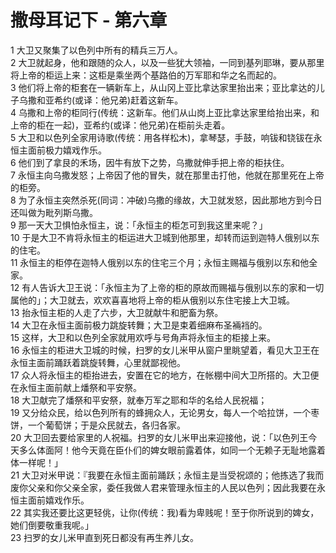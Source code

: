 # 撒母耳记下 - 第六章
  
 1 大卫又聚集了以色列中所有的精兵三万人。  
 2 大卫就起身，他和跟随的众人，以及一些犹大领袖，一同到基列耶琳，要从那里将上帝的柜运上来：这柜是乘坐两个基路伯的万军耶和华之名而起的。  
 3 他们将上帝的柜套在一辆新车上，从山冈上亚比拿达家里抬出来；亚比拿达的儿子乌撒和亚希约(或译：他兄弟)赶着这新车。  
 4 乌撒和上帝的柜同行(传统：这新车。他们从山岗上亚比拿达家里给抬出来，和上帝的柜在一起)，亚希约(或译：他兄弟)在柜前头走着。  
 5 大卫和以色列全家用诗歌(传统：用各样松木)，拿琴瑟，手鼓，响钹和铙钹在永恒主面前极力嬉戏作乐。  
 6 他们到了拿艮的禾场，因牛有放下之势，乌撒就伸手把上帝的柜扶住。  
 7 永恒主向乌撒发怒；上帝因了他的冒失，就在那里击打他，他就在那里死在上帝的柜旁。  
 8 为了永恒主突然杀死(同词：冲破)乌撒的缘故，大卫就发怒，因此那地方到今日还叫做为毗列斯乌撒。  
 9 那一天大卫惧怕永恒主，说：「永恒主的柜怎可到我这里来呢？」  
 10 于是大卫不肯将永恒主的柜运进大卫城到他那里，却转而运到迦特人俄别以东的住宅。  
 11 永恒主的柜停在迦特人俄别以东的住宅三个月；永恒主赐福与俄别以东和他全家。  
 12 有人告诉大卫王说：「永恒主为了上帝的柜的原故而赐福与俄别以东的家和一切属他的」；大卫就去，欢欢喜喜地将上帝的柜从俄别以东住宅接上大卫城。  
 13 抬永恒主柜的人走了六步，大卫就献牛和肥畜为祭。  
 14 大卫在永恒主面前极力跳旋转舞；大卫是束着细麻布圣裲裆的。  
 15 这样，大卫和以色列全家就用欢呼与号角声将永恒主的柜接上来。  
 16 永恒主的柜进大卫城的时候，扫罗的女儿米甲从窗户里眺望着，看见大卫王在永恒主面前踊跃着跳旋转舞，心里就鄙视他。  
 17 众人将永恒主的柜抬进去，安置在它的地方，在帐棚中间大卫所搭的。大卫便在永恒主面前献上燔祭和平安祭。  
 18 大卫献完了燔祭和平安祭，就奉万军之耶和华的名给人民祝福；  
 19 又分给众民，给以色列所有的蜂拥众人，无论男女，每人一个哈拉饼，一个枣饼，一个葡萄饼；于是众民就去，各归各家。  
 20 大卫回去要给家里的人祝福。扫罗的女儿米甲出来迎接他，说：「以色列王今天多么体面阿！他今天竟在臣仆们的婢女眼前露着体，如同一个无赖子无耻地露着体一样呢！」  
 21 大卫对米甲说：『我要在永恒主面前踊跃；永恒主是当受祝颂的；他拣选了我而废你父亲和你父亲全家，委任我做人君来管理永恒主的人民以色列；因此我要在永恒主面前嬉戏作乐。  
 22 其实我还要比这更轻佻，让你(传统：我)看为卑贱呢！至于你所说到的婢女，她们倒要敬重我呢。」  
 23 扫罗的女儿米甲直到死日都没有再生养儿女。